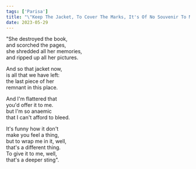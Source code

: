```yaml
---
tags: ['Parisa']
title: "\"Keep The Jacket, To Cover The Marks, It's Of No Souvenir To Me\""
date: 2023-05-29
---
```


"She destroyed the book,  
and scorched the pages,  
she shredded all her memories,  
and ripped up all her pictures.

And so that jacket now,  
is all that we have left:  
the last piece of her  
remnant in this place.

And I'm flattered that  
you'd offer it to me.  
but I'm so anaemic  
that I can't afford to bleed.

It's funny how it don't  
make you feel a thing,  
but to wrap me in it, well,  
that's a different thing.  
To give it to me, well,  
that's a deeper sting".
